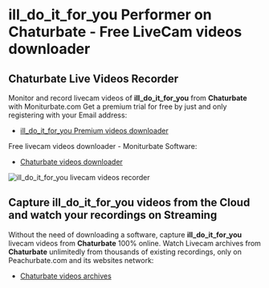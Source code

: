 # ill_do_it_for_you Performer on Chaturbate - Free LiveCam videos downloader

## Chaturbate Live Videos Recorder

Monitor and record livecam videos of **ill_do_it_for_you** from **Chaturbate** with Moniturbate.com
Get a premium trial for free by just and only registering with your Email address:
* [ill_do_it_for_you Premium videos downloader](https://moniturbate.com/request-demo-licence-key.html)

Free livecam videos downloader - Moniturbate Software:
* [Chaturbate videos downloader](https://moniturbate.com/moniturbate-download-software.html)

![ill_do_it_for_you livecam videos recorder](https://peachurnet.com/templates/moniturbate-software.png)


## Capture ill_do_it_for_you videos from the Cloud and watch your recordings on Streaming

Without the need of downloading a software, capture **ill_do_it_for_you** livecam videos from **Chaturbate** 100% online.
Watch Livecam archives from **Chaturbate** unlimitedly from thousands of existing recordings, only on Peachurbate.com and its websites network:
* [Chaturbate videos archives](https://peachurnet.com/)